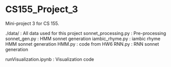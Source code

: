 # CS155_Project_3
Mini-project 3 for CS 155.

./data/ : All data used for this project
sonnet_processing.py : Pre-processing
sonnet_gen.py : HMM sonnet generation
iambic_rhyme.py : iambic rhyme HMM sonnet generation
HMM.py : code from HW6
RNN.py : RNN sonnet generation

runVisualization.ipynb : Visualization code
